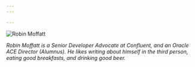 ```yaml
---
---

--- 
```

![Robin Moffatt](/images/2018/05/ksldn18-01.jpg)

<a href="https://www.youtube.com/c/rmoff"><b class="fab fa-youtube-square"></b></a> <a href="https://www.linkedin.com/in/robinmoffatt/"><b class="fab fa-linkedin"></b></a> _Robin Moffatt is a Senior Developer Advocate at Confluent, and an Oracle ACE Director (Alumnus). He likes writing about himself in the third person, eating good breakfasts, and drinking good beer._
